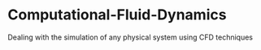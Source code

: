# Computational-Fluid-Dynamics
Dealing with the simulation of any physical system using  CFD techniques
